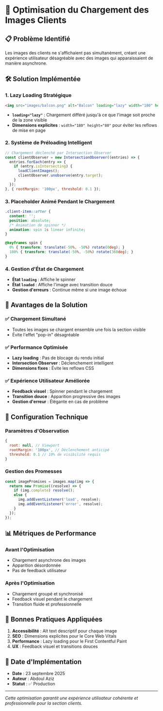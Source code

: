 # 🔧 Optimisation du Chargement des Images Clients

## 📋 Problème Identifié
Les images des clients ne s'affichaient pas simultanément, créant une expérience utilisateur désagréable avec des images qui apparaissaient de manière asynchrone.

## 🛠️ Solution Implémentée

### 1. **Lazy Loading Stratégique**
```html
<img src="images/balcon.png" alt="Balcon" loading="lazy" width="180" height="80">
```
- **`loading="lazy"`** : Chargement différé jusqu'à ce que l'image soit proche de la zone visible
- **Dimensions explicites** : `width="180" height="80"` pour éviter les reflows de mise en page

### 2. **Système de Préloading Intelligent**
```javascript
// Chargement déclenché par Intersection Observer
const clientObserver = new IntersectionObserver((entries) => {
  entries.forEach(entry => {
    if (entry.isIntersecting) {
      loadClientImages();
      clientObserver.unobserve(entry.target);
    }
  });
}, { rootMargin: '100px', threshold: 0.1 });
```

### 3. **Placeholder Animé Pendant le Chargement**
```css
.client-item::after {
  content: '';
  position: absolute;
  /* Animation de spinner */
  animation: spin 1s linear infinite;
}

@keyframes spin {
  0% { transform: translate(-50%, -50%) rotate(0deg); }
  100% { transform: translate(-50%, -50%) rotate(360deg); }
}
```

### 4. **Gestion d'État de Chargement**
- **État `loading`** : Affiche le spinner
- **État `loaded`** : Affiche l'image avec transition douce
- **Gestion d'erreurs** : Continue même si une image échoue

## 🎯 Avantages de la Solution

### ✅ **Chargement Simultané**
- Toutes les images se chargent ensemble une fois la section visible
- Évite l'effet "pop-in" désagréable

### ✅ **Performance Optimisée**
- **Lazy loading** : Pas de blocage du rendu initial
- **Intersection Observer** : Déclenchement intelligent
- **Dimensions fixes** : Évite les reflows CSS

### ✅ **Expérience Utilisateur Améliorée**
- **Feedback visuel** : Spinner pendant le chargement
- **Transition douce** : Apparition progressive des images
- **Gestion d'erreur** : Élégante en cas de problème

## 🔧 Configuration Technique

### Paramètres d'Observation
```javascript
{
  root: null, // Viewport
  rootMargin: '100px', // Déclenchement anticipé
  threshold: 0.1 // 10% de visibilité requis
}
```

### Gestion des Promesses
```javascript
const imagePromises = images.map(img => {
  return new Promise((resolve) => {
    if (img.complete) resolve();
    else {
      img.addEventListener('load', resolve);
      img.addEventListener('error', resolve);
    }
  });
});
```

## 📊 Métriques de Performance

### Avant l'Optimisation
- Chargement asynchrone des images
- Apparition désordonnée
- Pas de feedback utilisateur

### Après l'Optimisation
- Chargement groupé et synchronisé
- Feedback visuel pendant le chargement
- Transition fluide et professionnelle

## 🚀 Bonnes Pratiques Appliquées

1. **Accessibilité** : Alt text descriptif pour chaque image
2. **SEO** : Dimensions explicites pour le Core Web Vitals
3. **Performance** : Lazy loading pour le First Contentful Paint
4. **UX** : Feedback visuel et transitions douces

## 📅 Date d'Implémentation
- **Date** : 23 septembre 2025
- **Auteur** : Abdoul Aziz
- **Statut** : ✅ Production

---

*Cette optimisation garantit une expérience utilisateur cohérente et professionnelle pour la section clients.*